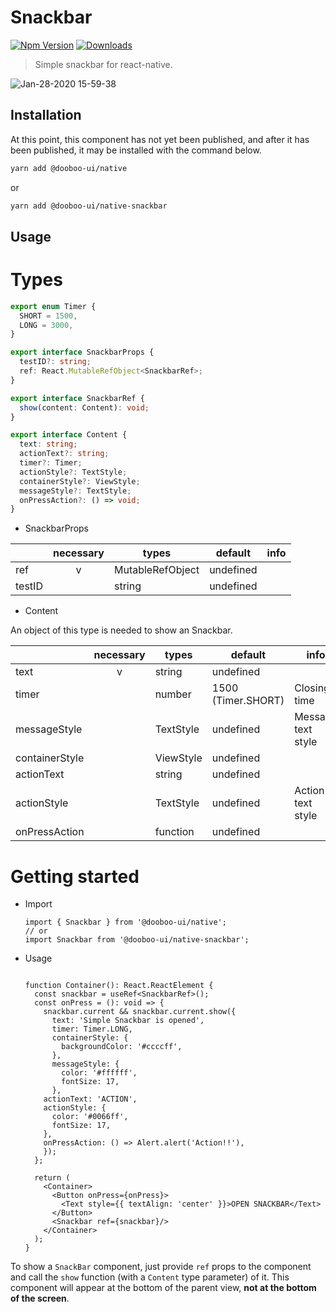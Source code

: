 # Snackbar

[![Npm Version](http://img.shields.io/npm/v/@dooboo-ui/native-snackbar.svg?style=flat-square)](https://npmjs.org/package/@dooboo-ui/native-snackbar)
[![Downloads](http://img.shields.io/npm/dm/@dooboo-ui/native-snackbar.svg?style=flat-square)](https://npmjs.org/package/@dooboo-ui/native-snackbar)

> Simple snackbar for react-native.

![Jan-28-2020 15-59-38](https://user-images.githubusercontent.com/17980230/73242107-548d0400-41e7-11ea-946b-630ba7053584.gif)

## Installation

At this point, this component has not yet been published, and after it has been published, it may be installed with the command below.

```sh
yarn add @dooboo-ui/native
```

or

```sh
yarn add @dooboo-ui/native-snackbar
```

## Usage

# Types

```ts
export enum Timer {
  SHORT = 1500,
  LONG = 3000,
}

export interface SnackbarProps {
  testID?: string;
  ref: React.MutableRefObject<SnackbarRef>;
}

export interface SnackbarRef {
  show(content: Content): void;
}

export interface Content {
  text: string;
  actionText?: string;
  timer?: Timer;
  actionStyle?: TextStyle;
  containerStyle?: ViewStyle;
  messageStyle?: TextStyle;
  onPressAction?: () => void;
}
```

- SnackbarProps

|         | necessary | types                   | default   | info         |
| ------- | :-------: | ----------------------- | --------- | ------------ |
| ref     |     v     | MutableRefObject        | undefined |              |
| testID  |           | string                  | undefined |              |

- Content

An object of this type is needed to show an Snackbar. 

|                | necessary | types            | default            | info               |
| -------------- | :-------: | ---------------- | ------------------ | ------------------ |
| text           |     v     | string           | undefined          |                    |
| timer          |           | number           | 1500 (Timer.SHORT) | Closing time       |
| messageStyle   |           | TextStyle        | undefined          | Message text style |
| containerStyle |           | ViewStyle        | undefined          |                    |
| actionText     |           | string           | undefined          |                    |
| actionStyle    |           | TextStyle        | undefined          | Action text style  |
| onPressAction  |           | function         | undefined          |                    |

# Getting started

- Import

  ```tsx
  import { Snackbar } from '@dooboo-ui/native';
  // or
  import Snackbar from '@dooboo-ui/native-snackbar';
  ```

- Usage
  ```tsx

  function Container(): React.ReactElement {
    const snackbar = useRef<SnackbarRef>();
    const onPress = (): void => {
      snackbar.current && snackbar.current.show({
        text: 'Simple Snackbar is opened',
        timer: Timer.LONG,
        containerStyle: {
          backgroundColor: '#ccccff',
        },
        messageStyle: {
          color: '#ffffff',
          fontSize: 17,
        },
      actionText: 'ACTION',
      actionStyle: {
        color: '#0066ff',
        fontSize: 17,
      },
      onPressAction: () => Alert.alert('Action!!'),
      });
    };

    return (
      <Container>
        <Button onPress={onPress}>
          <Text style={{ textAlign: 'center' }}>OPEN SNACKBAR</Text>
        </Button>
        <Snackbar ref={snackbar}/>
      </Container>
    );
  }

  ```
To show a `SnackBar` component, just provide `ref` props to the component and call the `show` function  (with a `Content` type parameter) of it.
This component will appear at the bottom of the parent view, **not at the bottom of the screen**.
